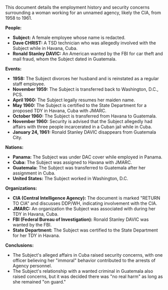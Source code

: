 This document details the employment history and security concerns surrounding a woman working for an unnamed agency, likely the CIA, from 1958 to 1961.

**People:**

*   **Subject:** A female employee whose name is redacted.
*   **Dave CHRIST:** A TSD technician who was allegedly involved with the Subject while in Havana, Cuba.
*   **Ronald Stanley DAVIC:** An American wanted by the FBI for car theft and mail fraud, whom the Subject dated in Guatemala.

**Events:**

*   **1958:** The Subject divorces her husband and is reinstated as a regular staff employee.
*   **November 1959:** The Subject is transferred back to Washington, D.C., PCS.
*   **April 1960:** The Subject legally resumes her maiden name.
*   **May 1960:** The Subject is certified to the State Department for a proposed TDY in Havana, Cuba with JMARC.
*   **October 1960:** The Subject is transferred from Havana to Guatemala.
*   **November 1960:** Security is advised that the Subject allegedly had affairs with three people incarcerated in a Cuban jail while in Cuba.
*   **January 24, 1961:** Ronald Stanley DAVIC disappears from Guatemala City.

**Nations:**

*   **Panama:** The Subject was under DAC cover while employed in Panama.
*   **Cuba:** The Subject was assigned to Havana with JMARC.
*   **Guatemala:** The Subject was transferred to Guatemala after her assignment in Cuba.
*   **United States:** The Subject worked in Washington, D.C.

**Organizations:**

*   **CIA (Central Intelligence Agency):** The document is marked "RETURN TO CIA" and discusses DDP/WH, indicating involvement with the CIA.
*   **JMARC:** An organization the Subject was associated with during her TDY in Havana, Cuba.
*   **FBI (Federal Bureau of Investigation):** Ronald Stanley DAVIC was wanted by the FBI.
*   **State Department:** The Subject was certified to the State Department for her TDY in Havana.

**Conclusions:**

*   The Subject's alleged affairs in Cuba raised security concerns, with one officer believing her "immoral" behavior contributed to the arrests of Agency personnel.
*   The Subject's relationship with a wanted criminal in Guatemala also raised concerns, but it was decided there was "no real harm" as long as she remained "on guard."
